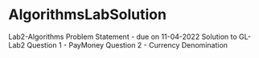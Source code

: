 # AlgorithmsLabSolution
Lab2-Algorithms Problem Statement - due on 11-04-2022
Solution to GL-Lab2 
Question 1 - PayMoney
Question 2 - Currency Denomination
